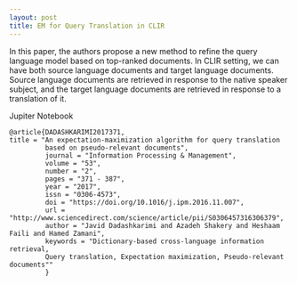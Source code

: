 ```yaml
---
layout: post
title: EM for Query Translation in CLIR
---
```


In this paper, the authors propose a new method to refine the query language model based on top-ranked documents. In CLIR setting, we can have both source language documents and target language documents. Source language documents are retrieved in response to the native speaker subject, and the target language documents are retrieved in response to a translation of it.

<a src="https://hub.mybinder.org/user/dadashkarimi-em4qt-k6ipkcsn/notebooks/em4qt.ipynb">Jupiter Notebook</a> 

```
@article{DADASHKARIMI2017371,
title = "An expectation-maximization algorithm for query translation 
         based on pseudo-relevant documents",
         journal = "Information Processing & Management",
         volume = "53",
         number = "2",
         pages = "371 - 387",
         year = "2017",
         issn = "0306-4573",
         doi = "https://doi.org/10.1016/j.ipm.2016.11.007",
         url = "http://www.sciencedirect.com/science/article/pii/S0306457316306379",
         author = "Javid Dadashkarimi and Azadeh Shakery and Heshaam Faili and Hamed Zamani",
         keywords = "Dictionary-based cross-language information retrieval, 
         Query translation, Expectation maximization, Pseudo-relevant documents""
         }
```

